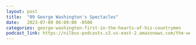 ```yaml
---
layout: post
title:  "09 George Washington's Spectacles"
date:   2023-07-09 06:09:00 -0500
categories: george-washington-first-in-the-hearts-of-his-countrymen
podcast_link: https://nilbus-podcasts.s3.us-east-2.amazonaws.com/the-well-trained-mind/George%20Washington%20-%20First%20in%20the%20Hearts%20of%20His%20Countrymen/09%20George%20Washington's%20Spectacles.mp3
---
```

